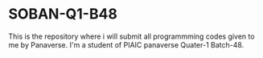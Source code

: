# SOBAN-Q1-B48
This is the repository where i will submit all programmming codes given to me by Panaverse. 
I'm a student of PIAIC panaverse Quater-1 Batch-48.
